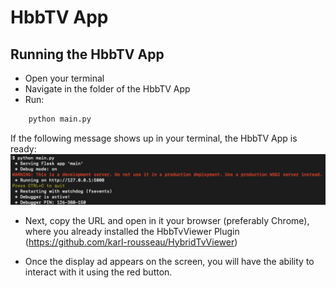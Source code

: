 # HbbTV App

## Running the HbbTV App

- Open your terminal
- Navigate in the folder of the HbbTV App
- Run:
```bash
    python main.py
```

If the following message shows up in your terminal, the HbbTV App is ready: 
![Terminal Message after running the HbbTV App](./run_hbbtv.png)

- Next, copy the URL and open in it your browser (preferably Chrome), where you already installed the HbbTvViewer Plugin (https://github.com/karl-rousseau/HybridTvViewer)

- Once the display ad appears on the screen, you will have the ability to interact with it using the red button.
